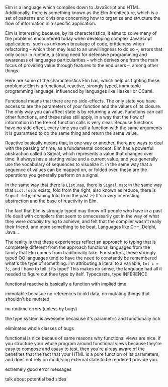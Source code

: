 Elm is a language which compiles down to JavaScript and
HTML. Additionally, there is something known as the Elm Architecture, which
is a set of patterns and divisions concerning how to organize and structure
the flow of information in a specific application.

Elm is interesting because, by its characteristics, it aims to solve many of
the problems encountered today when developing complex JavaScript applications,
such as unknown breakage of code, brittleness when refactoring – which then
may lead to an unwillingness to do so –, errors that only occur in runtime,
a strong need for defensive programming and awareness of languages particularities –
which derives one from the main focus of providing value through features to
the end users –, among other things.

Here are some of the characteristics Elm has, which help us fighting these problems:
Elm is a functional, reactive, strongly typed, immutable programming language,
influenced by languages like Haskell or OCaml.

Functional means that there are no side-effects. The only state you have access to
are the parameters of your function and the values of its closure. The only way
you can affect state is by returning a value. Functions can call other functions,
and these rules still apply, in a way that the flow of information in the tree
of function calls is very clear. Because functions have no side effect, every
time you call a function with the same arguments it is guaranteed to do the same
thing and return the same value.

Reactive basically means that, in one way or another, there are ways to deal
with the passing of time, as a fundamental concept. Elm has a powerful abstraction
called a Signal, which represents a value that changes over time. It always has
a starting value and a current value, and you generally use the vocabulary
of sequences to visualize it. In the same way that a sequence of values can be
mapped on, or folded over, these are the operations you generally perform on a signal.

In the same way that there is `List.map`, there is `Signal.map`; in the same way that
`List.foldr` exists, fold from the right, also known as reduce, there is `Signal.folp`,
meaning fold from the past :-) It's a very interesting abstraction and the base of
reactivity in Elm.

The fact that Elm is strongly typed may throw off people who have in a past life
dealt with compilers that seem to unnecessarily get in the way of what they
were *actually* trying to achieve, and felt that the compiler wasn't really their
friend, and more something to be beat. Languages like C++, Delphi, Java...

The reality is that these experiences reflect an approach to typing that is completely
different from the approach functional languages from the family that Elm comes from
traditionally take. For starters, these strongly typed OO languages tend to have the
need to constantly be remembered what's the type of something. I'm attributing a literal
to a variable, `Int i = 3;`, and I have to tell it its type? This makes no sense, the
language had all it needed to figure out thee type by itelf. Typecassts, type INFERENCE

functional reactive is basically a function with implied time

immutable becasue no references to old data, no mutating things that shouldn't be mutated

no runtime errors (unless by bugs)

the type system is awesome becasuse it's parametric and functionally rich

eliminates whole classes of bugs


functional is nice becaus of same reasons why functional views are nice.
if you structure your whole program around functional views because they're easy to compose and
esasy to test, then you're alreay aware of the benefites that the fact that your
HTML is a pure function of its parameters, and does not rely on modifying
external state to be rendered provide you.

extremely good error messages

talk about potential bad sides
